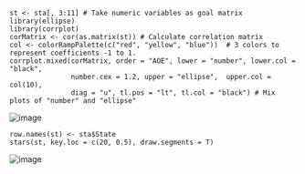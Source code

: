 

```{r}
st <- sta[, 3:11] # Take numeric variables as goal matrix
library(ellipse) 
library(corrplot)
corMatrix <- cor(as.matrix(st)) # Calculate correlation matrix
col <- colorRampPalette(c("red", "yellow", "blue"))  # 3 colors to represent coefficients -1 to 1.
corrplot.mixed(corMatrix, order = "AOE", lower = "number", lower.col = "black", 
               number.cex = 1.2, upper = "ellipse",  upper.col = col(10), 
               diag = "u", tl.pos = "lt", tl.col = "black") # Mix plots of "number" and "ellipse"
```
![image](https://github.com/hayfordosmandata/hayfordosmandata.github.io/assets/120252752/217bd2fe-6e53-446a-8aed-c236a10afadd)


```{r}
row.names(st) <- sta$State
stars(st, key.loc = c(20, 0.5), draw.segments = T) 
```

![image](https://github.com/hayfordosmandata/hayfordosmandata.github.io/assets/120252752/3efd9d0a-9762-479d-a5d6-3ed1aaccc04a)


